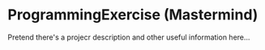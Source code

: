 # ProgrammingExercise (Mastermind)
Pretend there's a projecr description and other useful information here...
